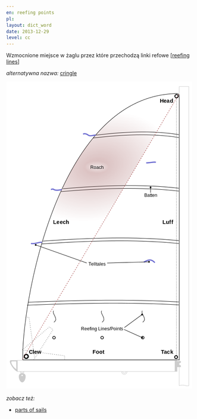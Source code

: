 ```yaml
---
en: reefing points
pl: 
layout: dict_word
date: 2013-12-29
level: cc
---
```


Wzmocnione miejsce w żaglu przez które przechodzą linki refowe [[reefing lines](/dict/sails/reefing-lines.html)]

*alternatywna nazwa:* [cringle](/dict/sails/cringle.html)

![części żagla](/img/dict/parts_of_a_sail.png)

*zobacz też:*

* [parts of sails](/dict/yacht-parts/sails/parts-of-sails.html)
